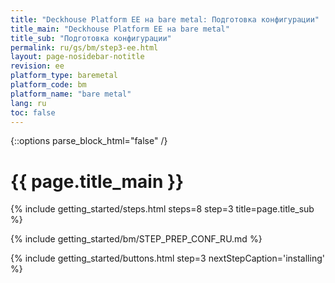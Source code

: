 ```yaml
---
title: "Deckhouse Platform EE на bare metal: Подготовка конфигурации"
title_main: "Deckhouse Platform EE на bare metal"
title_sub: "Подготовка конфигурации"
permalink: ru/gs/bm/step3-ee.html
layout: page-nosidebar-notitle
revision: ee
platform_type: baremetal
platform_code: bm
platform_name: "bare metal"
lang: ru
toc: false
---
```


<link rel="stylesheet" type="text/css" href='{{ assets["getting-started.css"].digest_path }}' />
<script type="text/javascript" src='{{ assets["getting-started.js"].digest_path }}'></script>

{::options parse_block_html="false" /}

<h1 class="docs__title">{{ page.title_main }}</h1>
{% include getting_started/steps.html steps=8 step=3 title=page.title_sub %}

{% include getting_started/bm/STEP_PREP_CONF_RU.md %}

{% include getting_started/buttons.html step=3 nextStepCaption='installing' %}
